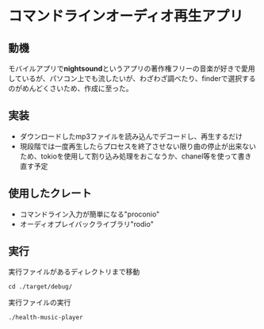 # コマンドラインオーディオ再生アプリ
## 動機
モバイルアプリで**nightsound**というアプリの著作権フリーの音楽が好きで愛用しているが、パソコン上でも流したいが、わざわざ調べたり、finderで選択するのがめんどくさいため、作成に至った。
## 実装
- ダウンロードしたmp3ファイルを読み込んでデコードし、再生するだけ  
- 現段階では一度再生したらプロセスを終了させない限り曲の停止が出来ないため、tokioを使用して割り込み処理をおこなうか、chanel等を使って書き直す予定
## 使用したクレート
- コマンドライン入力が簡単になる"proconio"
- オーディオプレイバックライブラリ"rodio"

## 実行
実行ファイルがあるディレクトリまで移動  
```
cd ./target/debug/
```
実行ファイルの実行  
```
./health-music-player
```
